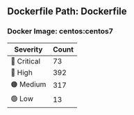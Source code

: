 ## Dockerfile Path: Dockerfile

### Docker Image: centos:centos7
| Severity | Count |
|----------|-------|
| 🛑 Critical | 73 |
| 🔴 High | 392 |
| 🟠 Medium | 317 |
| 🟢 Low | 13 |